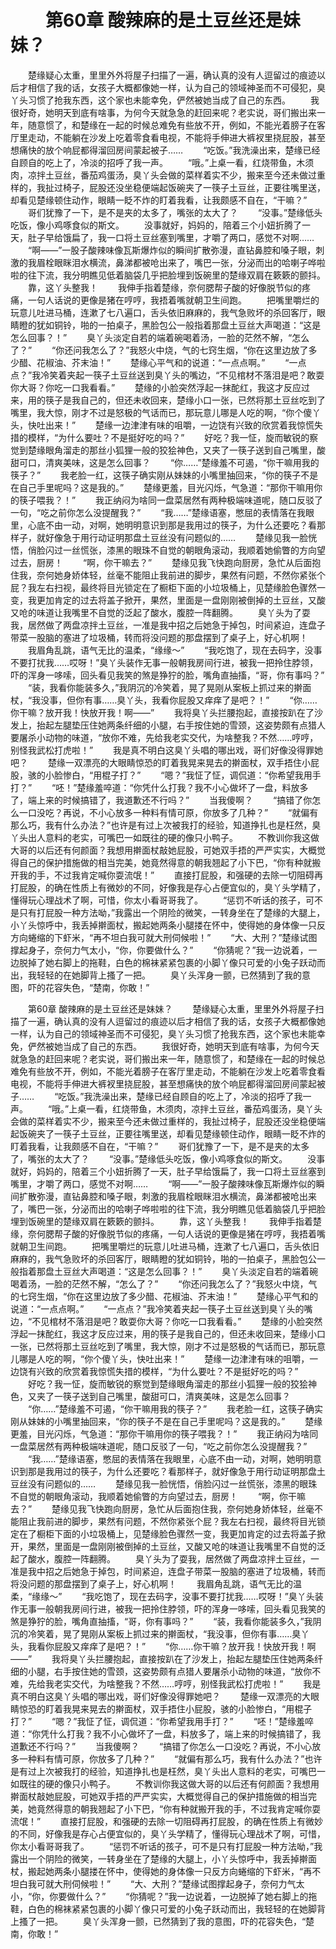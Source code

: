 # 　　第60章 酸辣麻的是土豆丝还是妹妹？
　　楚缘疑心太重，里里外外将屋子扫描了一遍，确认真的没有人逗留过的痕迹以后才相信了我的话，女孩子大概都像她一样，认为自己的领域神圣而不可侵犯，臭丫头习惯了抢我东西，这个家也未能幸免，俨然被她当成了自己的东西。
　　我很好奇，她明天到底有啥事，为何今天就急急的赶回来呢？老实说，哥们搬出来一年，随意惯了，和楚缘在一起的时候总难免有些放不开，例如，不能光着膀子在客厅里走动，不能躺在沙发上吃着零食看电视，不能将手伸进大裤衩里挠屁股，甚至想痛快的放个响屁都得溜回房间蒙起被子……
　　“吃饭。”我洗澡出来，楚缘已经自顾自的吃上了，冷淡的招呼了我一声。
　　“哦。”上桌一看，红烧带鱼，木须肉，凉拌土豆丝，番茄鸡蛋汤，臭丫头会做的菜样着实不少，搬来至今还未做过重样的，我扯过椅子，屁股还没坐稳便端起饭碗夹了一筷子土豆丝，正要往嘴里送，却看见楚缘顿住动作，眼睛一眨不炸的盯着我看，让我颇感不自在，“干嘛？”
　　哥们犹豫了一下，是不是夹的太多了，嘴张的太大了？
　　“没事。”楚缘低头吃饭，像小鸡啄食似的斯文。
　　没事就好，妈妈的，陪着三个小妞折腾了一天，肚子早给饿扁了，我一口将土豆丝塞到嘴里，才嚼了两口，感觉不对啊……
　　“啊——”一股子酸辣味像瓦斯爆炸似的瞬间扩散弥漫，直钻鼻腔和嗓子眼，刺激的我眉栓眼眯泪水横流，鼻涕都被呛出来了，嘴巴一张，分泌而出的哈喇子哗啦啦的往下流，我分明瞧见低着脑袋几乎把脸埋到饭碗里的楚缘双肩在簌簌的颤抖。
　　靠，这丫头整我！
　　我伸手指着楚缘，奈何腮帮子酸的好像脱节似的疼痛，一句人话说的更像是猪在哼哼，我捂着嘴就朝卫生间跑。
　　把嘴里嚼烂的玩意儿吐进马桶，连漱了七八遍口，舌头依旧麻麻的，我气急败坏的杀回客厅，眼睛瞪的犹如铜铃，啪的一拍桌子，黑脸包公一般指着那盘土豆丝大声喝道：“这是怎么回事？！”
　　臭丫头淡定自若的端着碗喝着汤，一脸的茫然不解，“怎么了？”
　　“你还问我怎么了？”我怒火中烧，气的七窍生烟，“你在这里边放了多少醋、花椒油、芥末油！”
　　楚缘心平气和的说道：“一点点啊。”
　　“一点点？”我冷笑着夹起一筷子土豆丝送到臭丫头的嘴边，“不见棺材不落泪是吧？敢耍你大哥？你吃一口我看看。”
　　楚缘的小脸突然浮起一抹酡红，我这才反应过来，用的筷子是我自己的，但还未收回来，楚缘小口一张，已然将那土豆丝吃到了嘴里，我大惊，刚才不过是怒极的气话而已，那玩意儿哪是人吃的啊，“你个傻丫头，快吐出来！”
　　楚缘一边津津有味的咀嚼，一边饶有兴致的欣赏着我惊慌失措的模样，“为什么要吐？不是挺好吃的吗？”
　　好吃？我一怔，旋而敏锐的察觉到楚缘眼角溜走的那丝小狐狸一般的狡狯神色，又夹了一筷子送到自己嘴里，酸甜可口，清爽美味，这是怎么回事？
　　“你……”楚缘羞不可遏，“你干嘛用我的筷子？”
　　我老脸一红，这筷子确实刚从妹妹的小嘴里抽回来，“你的筷子不是在自己手里呢吗？这是我的。”
　　楚缘更羞，目光闪烁，气急道：“那你干嘛用你的筷子喂我？！”
　　我正纳闷为啥同一盘菜居然有两种极端味道呢，随口反驳了一句，“吃之前你怎么没提醒我？”
　　“我……”楚缘语塞，憋屈的表情落在我眼里，心底不由一动，对啊，她明明意识到那是我用过的筷子，为什么还要吃？看那样子，就好像急于用行动证明那盘土豆丝没有问题似的……
　　楚缘见我一脸恍悟，俏脸闪过一丝慌张，漆黑的眼珠不自觉的朝眼角滚动，我顺着她偷瞥的方向望过去，厨房！
　　“啊，你干嘛去？”
　　楚缘见我飞快跑向厨房，急忙从后面抱住我，奈何她身娇体轻，丝毫不能阻止我前进的脚步，果然有问题，不然你紧张个屁？我左右扫视，最终将目光锁定在了橱柜下面的小垃圾桶上，见楚缘脸色骤然一变，我更加肯定的过去将盖子掀开，果然，里面是一盘刚刚被倒掉的土豆丝，又酸又呛的味道让我嘴里不自觉的泛起了酸水，腹腔一阵翻腾。
　　臭丫头为了耍我，居然做了两盘凉拌土豆丝，一准是我中招之后她急于掉包，时间紧迫，连盘子带菜一股脑的塞进了垃圾桶，转而将没问题的那盘摆到了桌子上，好心机啊！
　　我眉角乱跳，语气无比的温柔，“缘缘～”
　　“我吃饱了，现在去码字，没事不要打扰我……哎呀！”臭丫头装作无事一般朝我房间行进，被我一把拎住脖领，吓的浑身一哆嗦，回头看见我笑的煞是狰狞的脸，嘴角直抽搐，“哥，你有事吗？”
　　“装，我看你能装多久，”我阴沉的冷笑着，晃了晃刚从案板上抓过来的擀面杖，“我没事，但你有事……臭丫头，我看你屁股又痒痒了是吧？！”
　　“你……你干嘛？放开我！快放开我！啊——”
　　我将臭丫头拦腰抱起，直接按趴在了沙发上，抬起左腿垫压住她两条纤细的小腿，右手按住她的雪颈，这姿势颇有点猎人要屠杀小动物的味道，“放你不难，先给我老实交代，为啥整我？不然……哼哼，别怪我武松打虎啦！”
　　我是真不明白这臭丫头唱的哪出戏，哥们好像没得罪她吧？
　　楚缘一双漂亮的大眼睛惊恐的盯着我晃来晃去的擀面杖，双手捂住小屁股，骇的小脸惨白，“用棍子打？”
　　“嗯？”我怔了怔，调侃道：“你希望我用手打？”
　　“呸！”楚缘羞啐道：“你凭什么打我？我不小心做坏了一盘，料放多了，端上来的时候搞错了，我道歉还不行吗？”
　　当我傻啊？
　　“搞错了你怎么一口没吃？再说，不小心放多一种料有情可原，你放多了几种？”
　　“就偏有那么巧，我有什么办法？”也许是有过上次被我打的经验，知道挣扎也是枉然，臭丫头出人意料的老实，可嘴巴一如既往的硬的像只小鸭子。
　　不教训你我这做大哥的以后还有何颜面？我想用擀面杖敲她屁股，可她双手捂的严严实实，大概觉得自己的保护措施做的相当完美，她竟然得意的朝我翘起了小下巴，“你有种就搬开我的手，不过我肯定喊你耍流氓！”
　　直接打屁股，和强硬的去除一切阻碍再打屁股，的确在性质上有微妙的不同，好像我是存心占便宜似的，臭丫头学精了，懂得玩心理战术了啊，可惜，你太小看哥哥我了。
　　“惩罚不听话的孩子，可不是只有打屁股一种方法呦，”我露出一个阴险的微笑，一转身坐在了楚缘的大腿上，小丫头惊呼中，我丢掉擀面杖，搬起她两条小腿搂在怀中，使得她的身体像一只反方向蜷缩的下虾米，“再不坦白我可就大刑伺候啦！”
　　“大、大刑？”楚缘试图撑起身子，奈何力气太小，“你，你要做什么？”
　　“你猜呢？”我一边说着，一边脱掉了她右脚上的拖鞋，白色的棉袜紧紧包裹的小脚丫像只可爱的小兔子跃动而出，我轻轻的在她脚背上搔了一把。
　　臭丫头浑身一颤，已然猜到了我的意图，吓的花容失色，“楚南，你敢！”

　　第60章 酸辣麻的是土豆丝还是妹妹？
　　楚缘疑心太重，里里外外将屋子扫描了一遍，确认真的没有人逗留过的痕迹以后才相信了我的话，女孩子大概都像她一样，认为自己的领域神圣而不可侵犯，臭丫头习惯了抢我东西，这个家也未能幸免，俨然被她当成了自己的东西。
　　我很好奇，她明天到底有啥事，为何今天就急急的赶回来呢？老实说，哥们搬出来一年，随意惯了，和楚缘在一起的时候总难免有些放不开，例如，不能光着膀子在客厅里走动，不能躺在沙发上吃着零食看电视，不能将手伸进大裤衩里挠屁股，甚至想痛快的放个响屁都得溜回房间蒙起被子……
　　“吃饭。”我洗澡出来，楚缘已经自顾自的吃上了，冷淡的招呼了我一声。
　　“哦。”上桌一看，红烧带鱼，木须肉，凉拌土豆丝，番茄鸡蛋汤，臭丫头会做的菜样着实不少，搬来至今还未做过重样的，我扯过椅子，屁股还没坐稳便端起饭碗夹了一筷子土豆丝，正要往嘴里送，却看见楚缘顿住动作，眼睛一眨不炸的盯着我看，让我颇感不自在，“干嘛？”
　　哥们犹豫了一下，是不是夹的太多了，嘴张的太大了？
　　“没事。”楚缘低头吃饭，像小鸡啄食似的斯文。
　　没事就好，妈妈的，陪着三个小妞折腾了一天，肚子早给饿扁了，我一口将土豆丝塞到嘴里，才嚼了两口，感觉不对啊……
　　“啊——”一股子酸辣味像瓦斯爆炸似的瞬间扩散弥漫，直钻鼻腔和嗓子眼，刺激的我眉栓眼眯泪水横流，鼻涕都被呛出来了，嘴巴一张，分泌而出的哈喇子哗啦啦的往下流，我分明瞧见低着脑袋几乎把脸埋到饭碗里的楚缘双肩在簌簌的颤抖。
　　靠，这丫头整我！
　　我伸手指着楚缘，奈何腮帮子酸的好像脱节似的疼痛，一句人话说的更像是猪在哼哼，我捂着嘴就朝卫生间跑。
　　把嘴里嚼烂的玩意儿吐进马桶，连漱了七八遍口，舌头依旧麻麻的，我气急败坏的杀回客厅，眼睛瞪的犹如铜铃，啪的一拍桌子，黑脸包公一般指着那盘土豆丝大声喝道：“这是怎么回事？！”
　　臭丫头淡定自若的端着碗喝着汤，一脸的茫然不解，“怎么了？”
　　“你还问我怎么了？”我怒火中烧，气的七窍生烟，“你在这里边放了多少醋、花椒油、芥末油！”
　　楚缘心平气和的说道：“一点点啊。”
　　“一点点？”我冷笑着夹起一筷子土豆丝送到臭丫头的嘴边，“不见棺材不落泪是吧？敢耍你大哥？你吃一口我看看。”
　　楚缘的小脸突然浮起一抹酡红，我这才反应过来，用的筷子是我自己的，但还未收回来，楚缘小口一张，已然将那土豆丝吃到了嘴里，我大惊，刚才不过是怒极的气话而已，那玩意儿哪是人吃的啊，“你个傻丫头，快吐出来！”
　　楚缘一边津津有味的咀嚼，一边饶有兴致的欣赏着我惊慌失措的模样，“为什么要吐？不是挺好吃的吗？”
　　好吃？我一怔，旋而敏锐的察觉到楚缘眼角溜走的那丝小狐狸一般的狡狯神色，又夹了一筷子送到自己嘴里，酸甜可口，清爽美味，这是怎么回事？
　　“你……”楚缘羞不可遏，“你干嘛用我的筷子？”
　　我老脸一红，这筷子确实刚从妹妹的小嘴里抽回来，“你的筷子不是在自己手里呢吗？这是我的。”
　　楚缘更羞，目光闪烁，气急道：“那你干嘛用你的筷子喂我？！”
　　我正纳闷为啥同一盘菜居然有两种极端味道呢，随口反驳了一句，“吃之前你怎么没提醒我？”
　　“我……”楚缘语塞，憋屈的表情落在我眼里，心底不由一动，对啊，她明明意识到那是我用过的筷子，为什么还要吃？看那样子，就好像急于用行动证明那盘土豆丝没有问题似的……
　　楚缘见我一脸恍悟，俏脸闪过一丝慌张，漆黑的眼珠不自觉的朝眼角滚动，我顺着她偷瞥的方向望过去，厨房！
　　“啊，你干嘛去？”
　　楚缘见我飞快跑向厨房，急忙从后面抱住我，奈何她身娇体轻，丝毫不能阻止我前进的脚步，果然有问题，不然你紧张个屁？我左右扫视，最终将目光锁定在了橱柜下面的小垃圾桶上，见楚缘脸色骤然一变，我更加肯定的过去将盖子掀开，果然，里面是一盘刚刚被倒掉的土豆丝，又酸又呛的味道让我嘴里不自觉的泛起了酸水，腹腔一阵翻腾。
　　臭丫头为了耍我，居然做了两盘凉拌土豆丝，一准是我中招之后她急于掉包，时间紧迫，连盘子带菜一股脑的塞进了垃圾桶，转而将没问题的那盘摆到了桌子上，好心机啊！
　　我眉角乱跳，语气无比的温柔，“缘缘～”
　　“我吃饱了，现在去码字，没事不要打扰我……哎呀！”臭丫头装作无事一般朝我房间行进，被我一把拎住脖领，吓的浑身一哆嗦，回头看见我笑的煞是狰狞的脸，嘴角直抽搐，“哥，你有事吗？”
　　“装，我看你能装多久，”我阴沉的冷笑着，晃了晃刚从案板上抓过来的擀面杖，“我没事，但你有事……臭丫头，我看你屁股又痒痒了是吧？！”
　　“你……你干嘛？放开我！快放开我！啊——”
　　我将臭丫头拦腰抱起，直接按趴在了沙发上，抬起左腿垫压住她两条纤细的小腿，右手按住她的雪颈，这姿势颇有点猎人要屠杀小动物的味道，“放你不难，先给我老实交代，为啥整我？不然……哼哼，别怪我武松打虎啦！”
　　我是真不明白这臭丫头唱的哪出戏，哥们好像没得罪她吧？
　　楚缘一双漂亮的大眼睛惊恐的盯着我晃来晃去的擀面杖，双手捂住小屁股，骇的小脸惨白，“用棍子打？”
　　“嗯？”我怔了怔，调侃道：“你希望我用手打？”
　　“呸！”楚缘羞啐道：“你凭什么打我？我不小心做坏了一盘，料放多了，端上来的时候搞错了，我道歉还不行吗？”
　　当我傻啊？
　　“搞错了你怎么一口没吃？再说，不小心放多一种料有情可原，你放多了几种？”
　　“就偏有那么巧，我有什么办法？”也许是有过上次被我打的经验，知道挣扎也是枉然，臭丫头出人意料的老实，可嘴巴一如既往的硬的像只小鸭子。
　　不教训你我这做大哥的以后还有何颜面？我想用擀面杖敲她屁股，可她双手捂的严严实实，大概觉得自己的保护措施做的相当完美，她竟然得意的朝我翘起了小下巴，“你有种就搬开我的手，不过我肯定喊你耍流氓！”
　　直接打屁股，和强硬的去除一切阻碍再打屁股，的确在性质上有微妙的不同，好像我是存心占便宜似的，臭丫头学精了，懂得玩心理战术了啊，可惜，你太小看哥哥我了。
　　“惩罚不听话的孩子，可不是只有打屁股一种方法呦，”我露出一个阴险的微笑，一转身坐在了楚缘的大腿上，小丫头惊呼中，我丢掉擀面杖，搬起她两条小腿搂在怀中，使得她的身体像一只反方向蜷缩的下虾米，“再不坦白我可就大刑伺候啦！”
　　“大、大刑？”楚缘试图撑起身子，奈何力气太小，“你，你要做什么？”
　　“你猜呢？”我一边说着，一边脱掉了她右脚上的拖鞋，白色的棉袜紧紧包裹的小脚丫像只可爱的小兔子跃动而出，我轻轻的在她脚背上搔了一把。
　　臭丫头浑身一颤，已然猜到了我的意图，吓的花容失色，“楚南，你敢！”
